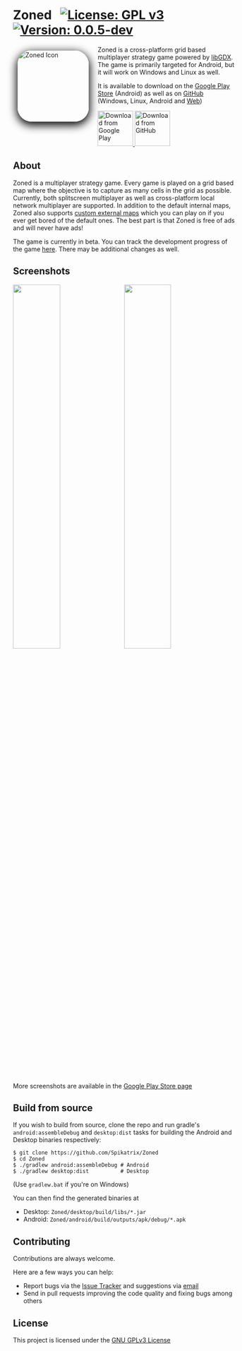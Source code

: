 # Zoned &nbsp; [![License: GPL v3](https://img.shields.io/badge/License-GPL%20v3-blue.svg)](https://www.gnu.org/licenses/gpl-3.0) [![Version: 0.0.5-dev](https://img.shields.io/badge/version-0.0.5--dev-orange)](https://github.com/Spikatrix/Zoned/releases/tag/v0.0.5-dev)

<img src="https://i.stack.imgur.com/cunrq.png" alt="Zoned Icon" align="left" style="margin: 10px 20px 10px 10px; border-radius: 20%; box-shadow: 0 6px 20px 2px black" height="162px">

Zoned is a cross-platform grid based multiplayer strategy game powered by [libGDX][libGDX]. The game is primarily targeted for Android, but it will work on Windows and Linux as well.

It is available to download on the [Google Play Store][play_store_page] (Android) as well as on [GitHub][github_release_page] (Windows, Linux, Android and [Web][gwt_release_page])

<p>
	<a href="https://play.google.com/store/apps/details?id=com.cg.zoned">
		<img src="https://play.google.com/intl/en_us/badges/images/generic/en_badge_web_generic.png" alt="Download from Google Play" height="80px">
	</a>
	<a href="https://github.com/Spikatrix/Zoned/releases">
		<img src="https://i.stack.imgur.com/S4MQt.png" alt="Download from GitHub" height="80px">
	</a>
</p>

## About

Zoned is a multiplayer strategy game. Every game is played on a grid based map where the objective is to capture as many cells in the grid as possible. Currently, both splitscreen multiplayer as well as cross-platform local network multiplayer are supported. In addition to the default internal maps, Zoned also supports [custom external maps][custom_external_map_wiki] which you can play on if you ever get bored of the default ones. The best part is that Zoned is free of ads and will never have ads!

The game is currently in beta. You can track the development progress of the game [here][beta_work]. There may be additional changes as well.

## Screenshots

<img src="https://user-images.githubusercontent.com/12792882/112144302-0a42bf80-8bff-11eb-8390-aadf9f4bcabf.png" width="46%"> &nbsp; &nbsp;
<img src="https://user-images.githubusercontent.com/12792882/112144297-07e06580-8bff-11eb-87c9-e9e2f39318f0.png" width="46%"> &nbsp; &nbsp;

More screenshots are available in the [Google Play Store page][play_store_page]

## Build from source

If you wish to build from source, clone the repo and run gradle's `android:assembleDebug` and `desktop:dist` tasks for building the Android and Desktop binaries respectively:

    $ git clone https://github.com/Spikatrix/Zoned
    $ cd Zoned
    $ ./gradlew android:assembleDebug # Android
    $ ./gradlew desktop:dist          # Desktop

(Use `gradlew.bat` if you're on Windows)

You can then find the generated binaries at
 - Desktop: `Zoned/desktop/build/libs/*.jar`
 - Android: `Zoned/android/build/outputs/apk/debug/*.apk`

## Contributing

Contributions are always welcome.

Here are a few ways you can help:
 * Report bugs via the [Issue Tracker][issue_tracker] and suggestions via [email][email_feedback]
 * Send in pull requests improving the code quality and fixing bugs among others

## License

This project is licensed under the [GNU GPLv3 License][project_license]

<!-- Link references -->
[libGDX]: https://github.com/libgdx/libgdx
[play_store_page]: https://play.google.com/store/apps/details?id=com.cg.zoned
[github_release_page]: https://github.com/Spikatrix/Zoned/releases
[gwt_release_page]: https://spikatrix.github.io/Zoned/
[beta_work]: https://github.com/Spikatrix/Zoned/projects/1
[issue_tracker]: https://github.com/Spikatrix/Zoned/issues
[email_feedback]: mailto:cg.devworks@gmail.com?subject=Zoned+Feedback&body=Your+feedback+here
[custom_external_map_wiki]: https://github.com/Spikatrix/Zoned/wiki/Custom-External-Maps
[project_license]: https://github.com/Spikatrix/Zoned/blob/master/LICENSE


